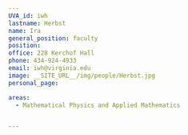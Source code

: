 ```yaml
---
UVA_id: iwh
lastname: Herbst
name: Ira
general_position: faculty
position:
office: 228 Kerchof Hall
phone: 434-924-4933
email: iwh@virginia.edu
image: __SITE_URL__/img/people/Herbst.jpg
personal_page:

areas:
  - Mathematical Physics and Applied Mathematics


---
```

